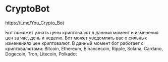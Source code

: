 # CryptoBot

https://t.me/You_Crypto_Bot

Бот поможет узнать цены криптовалют в данный момент и изменения цен за час, день и неделю.
Бот может уведомлять вас о сильных изменениях цен криптовалют.
В данный момент бот работает с криптовалютами: Bitcoin, Ethereum, Binancecoin, Ripple, Solana, Cardano, Dogecoin, Tron, Litecoin, Polkadot
